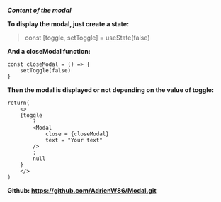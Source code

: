 ***Content of the modal***

<Modal 
    close = {closeModal} 
    text = "Your text"
/>

**To display the modal, just create a state:**

> const [toggle, setToggle] = useState(false)

**And a closeModal function:**

```
const closeModal = () => {
    setToggle(false)
}
```

**Then the modal is displayed or not depending on the value of toggle:**

```
return( 
    <>
    {toggle 
        ?
        <Modal
            close = {closeModal}
            text = "Your text"
        />
        : 
        null
    }
    </>
)
```

**Github: https://github.com/AdrienW86/Modal.git**

